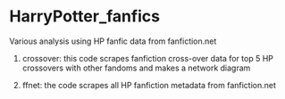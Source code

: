 # HarryPotter_fanfics
Various analysis using HP fanfic data from fanfiction.net

1. crossover: this code scrapes fanfiction cross-over data for top 5 HP crossovers with other fandoms and makes a network diagram 

2. ffnet: the code scrapes all HP fanfiction metadata from fanfiction.net
